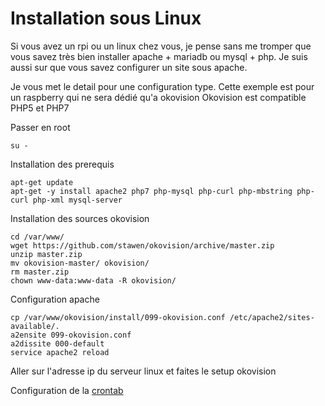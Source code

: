 # Installation sous Linux

Si vous avez un rpi ou un linux chez vous, je pense sans me tromper que vous savez très bien installer apache + mariadb ou mysql + php.
Je suis aussi sur que vous savez configurer un site sous apache.

Je vous met le detail pour une configuration type. Cette exemple est pour un raspberry qui ne sera dédié qu'a okovision
Okovision est compatible PHP5 et PHP7

Passer en root

    su -

Installation des prerequis

    apt-get update
    apt-get -y install apache2 php7 php-mysql php-curl php-mbstring php-curl php-xml mysql-server

Installation des sources okovision

    cd /var/www/
    wget https://github.com/stawen/okovision/archive/master.zip
    unzip master.zip
    mv okovision-master/ okovision/
    rm master.zip
    chown www-data:www-data -R okovision/

Configuration apache

    cp /var/www/okovision/install/099-okovision.conf /etc/apache2/sites-available/.
    a2ensite 099-okovision.conf
    a2dissite 000-default
    service apache2 reload

Aller sur l'adresse ip du serveur linux et faites le setup okovision

Configuration de la [crontab](/md/cronlinux.md)